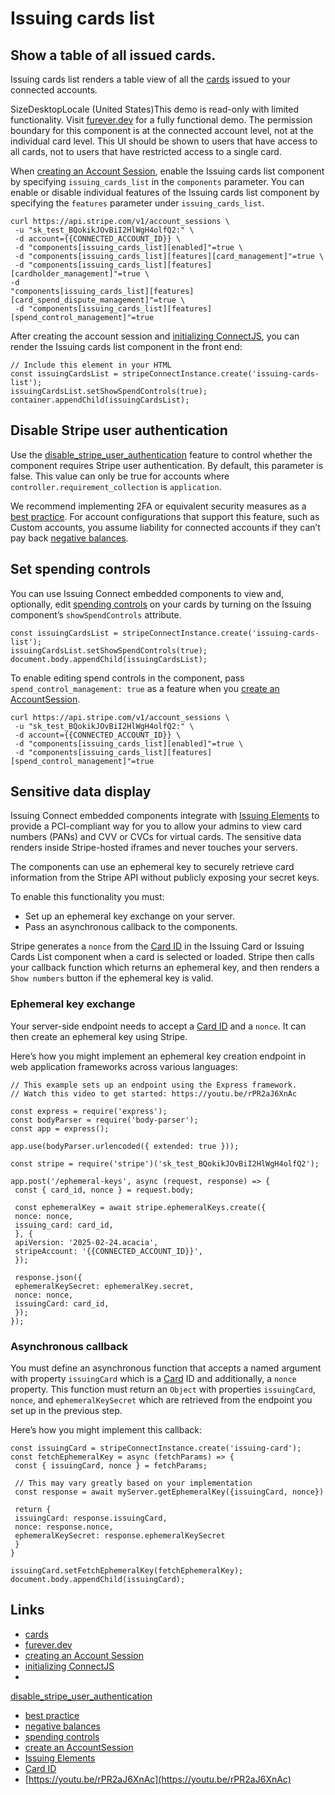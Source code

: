 # Issuing cards list

## Show a table of all issued cards.

Issuing cards list renders a table view of all the
[cards](https://docs.stripe.com/api/issuing/cards) issued to your connected
accounts.

SizeDesktopLocale (United States)This demo is read-only with limited
functionality. Visit [furever.dev](https://furever.dev/) for a fully functional
demo.
The permission boundary for this component is at the connected account level,
not at the individual card level. This UI should be shown to users that have
access to all cards, not to users that have restricted access to a single card.

When [creating an Account
Session](https://docs.stripe.com/api/account_sessions/create), enable the
Issuing cards list component by specifying `issuing_cards_list` in the
`components` parameter. You can enable or disable individual features of the
Issuing cards list component by specifying the `features` parameter under
`issuing_cards_list`.

```
curl https://api.stripe.com/v1/account_sessions \
 -u "sk_test_BQokikJOvBiI2HlWgH4olfQ2:" \
 -d account={{CONNECTED_ACCOUNT_ID}} \
 -d "components[issuing_cards_list][enabled]"=true \
 -d "components[issuing_cards_list][features][card_management]"=true \
 -d "components[issuing_cards_list][features][cardholder_management]"=true \
-d
"components[issuing_cards_list][features][card_spend_dispute_management]"=true \
 -d "components[issuing_cards_list][features][spend_control_management]"=true
```

After creating the account session and [initializing
ConnectJS](https://docs.stripe.com/connect/get-started-connect-embedded-components#account-sessions),
you can render the Issuing cards list component in the front end:

```
// Include this element in your HTML
const issuingCardsList = stripeConnectInstance.create('issuing-cards-list');
issuingCardsList.setShowSpendControls(true);
container.appendChild(issuingCardsList);
```

## Disable Stripe user authentication

Use the
[disable_stripe_user_authentication](https://docs.stripe.com/api/account_sessions/create#create_account_session-components-issuing_cards_list-features-disable_stripe_user_authentication)
feature to control whether the component requires Stripe user authentication. By
default, this parameter is false. This value can only be true for accounts where
`controller.requirement_collection` is `application`.

We recommend implementing 2FA or equivalent security measures as a [best
practice](https://docs.stripe.com/connect/risk-management/best-practices#prevent-account-take-overs).
For account configurations that support this feature, such as Custom accounts,
you assume liability for connected accounts if they can’t pay back [negative
balances](https://docs.stripe.com/connect/risk-management/best-practices#decide-your-approach-to-negative-balance-liability).

## Set spending controls

You can use Issuing Connect embedded components to view and, optionally, edit
[spending controls](https://docs.stripe.com/issuing/controls/spending-controls)
on your cards by turning on the Issuing component’s `showSpendControls`
attribute.

```
const issuingCardsList = stripeConnectInstance.create('issuing-cards-list');
issuingCardsList.setShowSpendControls(true);
document.body.appendChild(issuingCardsList);
```

To enable editing spend controls in the component, pass
`spend_control_management: true` as a feature when you [create an
AccountSession](https://docs.stripe.com/connect/connect-embedded-components/quickstart#server-endpoint).

```
curl https://api.stripe.com/v1/account_sessions \
 -u "sk_test_BQokikJOvBiI2HlWgH4olfQ2:" \
 -d account={{CONNECTED_ACCOUNT_ID}} \
 -d "components[issuing_cards_list][enabled]"=true \
 -d "components[issuing_cards_list][features][spend_control_management]"=true
```

## Sensitive data display

Issuing Connect embedded components integrate with [Issuing
Elements](https://docs.stripe.com/issuing/elements) to provide a PCI-compliant
way for you to allow your admins to view card numbers (PANs) and CVV or CVCs for
virtual cards. The sensitive data renders inside Stripe-hosted iframes and never
touches your servers.

The components can use an ephemeral key to securely retrieve card information
from the Stripe API without publicly exposing your secret keys.

To enable this functionality you must:

- Set up an ephemeral key exchange on your server.
- Pass an asynchronous callback to the components.

Stripe generates a `nonce` from the [Card
ID](https://docs.stripe.com/api/issuing/cards/object#issuing_card_object-id) in
the Issuing Card or Issuing Cards List component when a card is selected or
loaded. Stripe then calls your callback function which returns an ephemeral key,
and then renders a `Show numbers` button if the ephemeral key is valid.

### Ephemeral key exchange

Your server-side endpoint needs to accept a [Card
ID](https://docs.stripe.com/api/issuing/cards/object#issuing_card_object-id) and
a `nonce`. It can then create an ephemeral key using Stripe.

Here’s how you might implement an ephemeral key creation endpoint in web
application frameworks across various languages:

```
// This example sets up an endpoint using the Express framework.
// Watch this video to get started: https://youtu.be/rPR2aJ6XnAc

const express = require('express');
const bodyParser = require('body-parser');
const app = express();

app.use(bodyParser.urlencoded({ extended: true }));

const stripe = require('stripe')('sk_test_BQokikJOvBiI2HlWgH4olfQ2');

app.post('/ephemeral-keys', async (request, response) => {
 const { card_id, nonce } = request.body;

 const ephemeralKey = await stripe.ephemeralKeys.create({
 nonce: nonce,
 issuing_card: card_id,
 }, {
 apiVersion: '2025-02-24.acacia',
 stripeAccount: '{{CONNECTED_ACCOUNT_ID}}',
 });

 response.json({
 ephemeralKeySecret: ephemeralKey.secret,
 nonce: nonce,
 issuingCard: card_id,
 });
});
```

### Asynchronous callback

You must define an asynchronous function that accepts a named argument with
property `issuingCard` which is a
[Card](https://docs.stripe.com/api/issuing/cards/object#issuing_card_object-id)
ID and additionally, a `nonce` property. This function must return an `Object`
with properties `issuingCard`, `nonce`, and `ephemeralKeySecret` which are
retrieved from the endpoint you set up in the previous step.

Here’s how you might implement this callback:

```
const issuingCard = stripeConnectInstance.create('issuing-card');
const fetchEphemeralKey = async (fetchParams) => {
 const { issuingCard, nonce } = fetchParams;

 // This may vary greatly based on your implementation
 const response = await myServer.getEphemeralKey({issuingCard, nonce})

 return {
 issuingCard: response.issuingCard,
 nonce: response.nonce,
 ephemeralKeySecret: response.ephemeralKeySecret
 }
}

issuingCard.setFetchEphemeralKey(fetchEphemeralKey);
document.body.appendChild(issuingCard);
```

## Links

- [cards](https://docs.stripe.com/api/issuing/cards)
- [furever.dev](https://furever.dev)
- [creating an Account
Session](https://docs.stripe.com/api/account_sessions/create)
- [initializing
ConnectJS](https://docs.stripe.com/connect/get-started-connect-embedded-components#account-sessions)
-
[disable_stripe_user_authentication](https://docs.stripe.com/api/account_sessions/create#create_account_session-components-issuing_cards_list-features-disable_stripe_user_authentication)
- [best
practice](https://docs.stripe.com/connect/risk-management/best-practices#prevent-account-take-overs)
- [negative
balances](https://docs.stripe.com/connect/risk-management/best-practices#decide-your-approach-to-negative-balance-liability)
- [spending
controls](https://docs.stripe.com/issuing/controls/spending-controls)
- [create an
AccountSession](https://docs.stripe.com/connect/connect-embedded-components/quickstart#server-endpoint)
- [Issuing Elements](https://docs.stripe.com/issuing/elements)
- [Card
ID](https://docs.stripe.com/api/issuing/cards/object#issuing_card_object-id)
- [https://youtu.be/rPR2aJ6XnAc](https://youtu.be/rPR2aJ6XnAc)